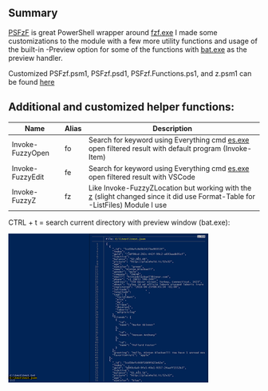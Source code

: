 ## Summary

[PSFzF](https://github.com/kelleyma49/PSFzf) is great PowerShell wrapper around [fzf.exe](https://github.com/junegunn) I made some customizations to the module with a few more utility functions and usage of the built-in -Preview option for some of the functions with [bat.exe](https://github.com/sharkdp/bat) as the preview handler.

Customized PSFzf.psm1, PSFzf.psd1, PSFzf.Functions.ps1, and z.psm1 can be found [here](https://github.com/DBremen/MyPowerShellSetup/blob/master/PSFzf)

## Additional and customized helper functions:

| Name | Alias | Description |
| --- | --- | --- |
| Invoke-FuzzyOpen | fo | Search for keyword using Everything cmd [es.exe](https://www.voidtools.com/downloads/#cli) open filtered result with default program (Invoke-Item) |
| Invoke-FuzzyEdit | fe | Search for keyword using Everything cmd [es.exe](https://www.voidtools.com/downloads/#cli) open filtered result with VSCode |
| Invoke-FuzzyZ | fz | Like Invoke-FuzzyZLocation but working with the [z](https://github.com/vincpa/z) (slight changed since it did use Format-Table for -ListFiles) Module I use |


CTRL + t = search current directory with preview window (bat.exe):


![image](https://github.com/DBremen/MyPowerShellSetup/raw/master/screens/ctrltscreen.PNG)
